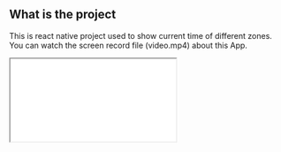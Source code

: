 ## What is the project
This is react native project used to show current time of different zones.<br>
You can watch the screen record file (video.mp4) about this App.<br>


<iframe src="video.mp4"></iframe>